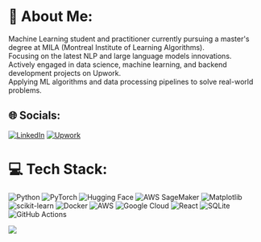 # 💫 About Me:
Machine Learning student and practitioner currently pursuing a master's degree at MILA (Montreal Institute of Learning Algorithms).<br>Focusing on the latest NLP and large language models innovations.<br>Actively engaged in data science, machine learning, and backend development projects on Upwork. <br>Applying ML algorithms and data processing pipelines to solve real-world problems.<br>


## 🌐 Socials:
[![LinkedIn](https://img.shields.io/badge/LinkedIn-%230077B5.svg?logo=linkedin&logoColor=white)](https://linkedin.com/in/in.com/in/yacine-mkhinini-b29ab81a5/) 
[![Upwork](https://camo.githubusercontent.com/5bd36e8f2ecf9a85641602eda63b506b427937c775641a30d8f739a4dc7b08f7/68747470733a2f2f696d672e736869656c64732e696f2f62616467652f5570576f726b2d3646444134343f6c6f676f3d5570776f726b266c6f676f436f6c6f723d7768697465)](https://www.upwork.com/freelancers/~01ba05beaab86bd181) 

# 💻 Tech Stack:
![Python](https://img.shields.io/badge/python-3670A0?style=for-the-badge&logo=python&logoColor=ffdd54) ![PyTorch](https://img.shields.io/badge/PyTorch-%23EE4C2C.svg?style=for-the-badge&logo=PyTorch&logoColor=white) ![Hugging Face](https://img.shields.io/badge/HuggingFace-%23FFD700.svg?style=for-the-badge&logo=huggingface&logoColor=black) ![AWS SageMaker](https://img.shields.io/badge/AWS%20SageMaker-%23FF9900.svg?style=for-the-badge&logo=amazon-aws&logoColor=white) ![Matplotlib](https://img.shields.io/badge/Matplotlib-%23ffffff.svg?style=for-the-badge&logo=Matplotlib&logoColor=black) ![scikit-learn](https://img.shields.io/badge/scikit--learn-%23F7931E.svg?style=for-the-badge&logo=scikit-learn&logoColor=white) ![Docker](https://img.shields.io/badge/docker-%230db7ed.svg?style=for-the-badge&logo=docker&logoColor=white) ![AWS](https://img.shields.io/badge/AWS-%23FF9900.svg?style=for-the-badge&logo=amazon-aws&logoColor=white) ![Google Cloud](https://img.shields.io/badge/GoogleCloud-%234285F4.svg?style=for-the-badge&logo=google-cloud&logoColor=white) ![React](https://img.shields.io/badge/react-%2320232a.svg?style=for-the-badge&logo=react&logoColor=%2361DAFB) ![SQLite](https://img.shields.io/badge/sqlite-%2307405e.svg?style=for-the-badge&logo=sqlite&logoColor=white) ![GitHub Actions](https://img.shields.io/badge/github%20actions-%232671E5.svg?style=for-the-badge&logo=githubactions&logoColor=white)
  
[![](https://visitcount.itsvg.in/api?id=MkYacine&icon=0&color=0)](https://visitcount.itsvg.in)
